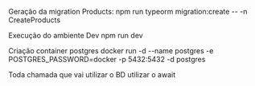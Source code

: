 Geração da migration Products:
npm run typeorm migration:create -- -n CreateProducts

Execução do ambiente Dev
npm run dev

Criação container postgres
docker run -d --name postgres -e POSTGRES_PASSWORD=docker -p 5432:5432 -d postgres

Toda chamada que vai utilizar o BD utilizar o await




